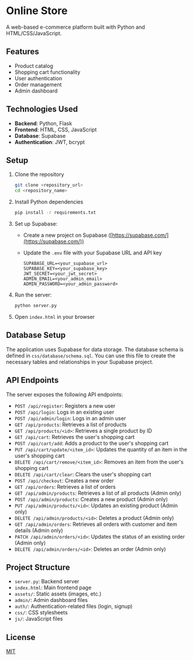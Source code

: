 # Online Store

A web-based e-commerce platform built with Python and HTML/CSS/JavaScript.

## Features

-   Product catalog
-   Shopping cart functionality
-   User authentication
-   Order management
-   Admin dashboard

## Technologies Used

-   **Backend**: Python, Flask
-   **Frontend**: HTML, CSS, JavaScript
-   **Database**: Supabase
-   **Authentication**: JWT, bcrypt

## Setup

1.  Clone the repository

    ```bash
    git clone <repository_url>
    cd <repository_name>
    ```

2.  Install Python dependencies

    ```bash
    pip install -r requirements.txt
    ```

3.  Set up Supabase:

    -   Create a new project on Supabase ([https://supabase.com/](https://supabase.com/))
    -   Update the `.env` file with your Supabase URL and API key

        ```
        SUPABASE_URL=<your_supabase_url>
        SUPABASE_KEY=<your_supabase_key>
        JWT_SECRET=<your_jwt_secret>
        ADMIN_EMAIL=<your_admin_email>
        ADMIN_PASSWORD=<your_admin_password>
        ```

4.  Run the server:

    ```bash
    python server.py
    ```

5.  Open `index.html` in your browser

## Database Setup

The application uses Supabase for data storage. The database schema is defined in `css/database/schema.sql`. You can use this file to create the necessary tables and relationships in your Supabase project.

## API Endpoints

The server exposes the following API endpoints:

-   `POST /api/register`: Registers a new user
-   `POST /api/login`: Logs in an existing user
-   `POST /api/admin/login`: Logs in an admin user
-   `GET /api/products`: Retrieves a list of products
-   `GET /api/products/<id>`: Retrieves a single product by ID
-   `GET /api/cart`: Retrieves the user's shopping cart
-   `POST /api/cart/add`: Adds a product to the user's shopping cart
-   `PUT /api/cart/update/<item_id>`: Updates the quantity of an item in the user's shopping cart
-   `DELETE /api/cart/remove/<item_id>`: Removes an item from the user's shopping cart
-   `DELETE /api/cart/clear`: Clears the user's shopping cart
-   `POST /api/checkout`: Creates a new order
-   `GET /api/orders`: Retrieves a list of orders
-   `GET /api/admin/products`: Retrieves a list of all products (Admin only)
-   `POST /api/admin/products`: Creates a new product (Admin only)
-   `PUT /api/admin/products/<id>`: Updates an existing product (Admin only)
-   `DELETE /api/admin/products/<id>`: Deletes a product (Admin only)
-   `GET /api/admin/orders`: Retrieves all orders with customer and item details (Admin only)
-   `PATCH /api/admin/orders/<id>`: Updates the status of an existing order (Admin only)
-   `DELETE /api/admin/orders/<id>`: Deletes an order (Admin only)

## Project Structure

-   `server.py`: Backend server
-   `index.html`: Main frontend page
-   `assets/`: Static assets (images, etc.)
-   `admin/`: Admin dashboard files
-   `auth/`: Authentication-related files (login, signup)
-   `css/`: CSS stylesheets
-   `js/`: JavaScript files


## License

[MIT](LICENSE)